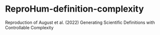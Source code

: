 # ReproHum-definition-complexity
Reproduction of August et al. (2022) Generating Scientific Definitions with Controllable Complexity
